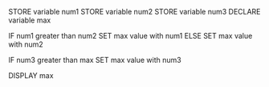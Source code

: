 STORE variable num1
STORE variable num2
STORE variable num3
DECLARE variable max

IF num1 greater than num2
    SET max value with num1
ELSE 
    SET max value with num2

IF num3 greater than max
    SET max value with num3

DISPLAY max
    